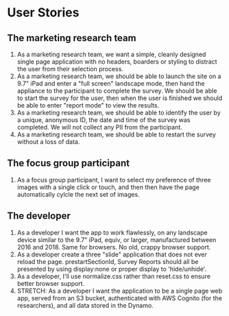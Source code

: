 # User Stories

## The marketing research team

1. As a marketing research team, we want a simple, cleanly designed single page application with no headers, boarders or styling to distract the user from their selection process.
1. As a marketing research team, we should be able to launch the site on a 9.7" iPad and enter a "full screen" landscape mode, then hand the appliance to the participant to complete the survey. We should be able to start the survey for the user, then when the user is finished we should be able to enter "report mode" to view the results. 
1. As a marketing research team, we should be able to identify the user by a unique, anonymous ID, the date and time of the survey was completed. We will not collect any PII from the participant.
1. As a marketing research team, we should be able to restart the survey without a loss of data.

## The focus group participant

1. As a focus group participant, I want to select my preference of three images with a single click or touch, and then  then have the page automatically cylcle the next set of images.

## The developer

1. As a developer I want the app to work flawlessly, on any landscape device similar to the 9.7" iPad, equiv, or larger, manufactured between 2016 and 2018. Same for browsers. No old, crappy browser support.
1. As a developer create a three "slide" application that does not ever reload the page. prestartSectionId, Survey Reports should all be presented by using display:none or proper display to 'hide/unhide'.
1. As a developer, I'll use normalize.css rather than reset.css to ensure better browser support.
1. STRETCH: As a developer I want the application to be a single page web app, served from an S3 bucket, authenticated with AWS Cognito (for the researchers), and all data stored in the Dynamo.
